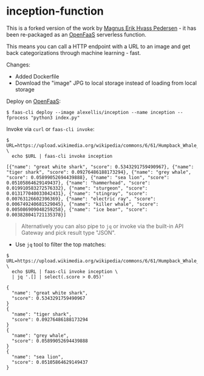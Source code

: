 # inception-function

This is a forked version of the work by [Magnus Erik Hvass Pedersen](https://github.com/Hvass-Labs/TensorFlow-Tutorials) - it has been re-packaged as an [OpenFaaS](https://www.openfaas.com) serverless function.

This means you can call a HTTP endpoint with a URL to an image and get back categorizations through machine learning - fast.

Changes:

* Added Dockerfile
* Download the "image" JPG to local storage instead of loading from local storage

Deploy on [OpenFaaS](https://www.openfaas.com):

```
$ faas-cli deploy --image alexellis/inception --name inception --fprocess "python3 index.py"
```

Invoke via `curl` or `faas-cli invoke`:

```
$ URL=https://upload.wikimedia.org/wikipedia/commons/6/61/Humpback_Whale_underwater_shot.jpg \
  echo $URL | faas-cli invoke inception

[{"name": "great white shark", "score": 0.5343291759490967}, {"name": "tiger shark", "score": 0.09276486188173294}, {"name": "grey whale", "score": 0.05899052694439888}, {"name": "sea lion", "score": 0.05105864629149437}, {"name": "hammerhead", "score": 0.019910583272576332}, {"name": "sturgeon", "score": 0.013177040033042431}, {"name": "stingray", "score": 0.00763126602396369}, {"name": "electric ray", "score": 0.006749240681529045}, {"name": "killer whale", "score": 0.005086909048259258}, {"name": "ice bear", "score": 0.003828041721135378}]
```

> Alternatively you can also pipe to `jq` or invoke via the built-in API Gateway and pick result type "JSON".

* Use `jq` tool to filter the top matches:

```
$ URL=https://upload.wikimedia.org/wikipedia/commons/6/61/Humpback_Whale_underwater_shot.jpg \
  echo $URL | faas-cli invoke inception \
  | jq '.[] | select(.score > 0.05)'

{
  "name": "great white shark",
  "score": 0.5343291759490967
}
{
  "name": "tiger shark",
  "score": 0.09276486188173294
}
{
  "name": "grey whale",
  "score": 0.05899052694439888
}
{
  "name": "sea lion",
  "score": 0.05105864629149437
}
```
